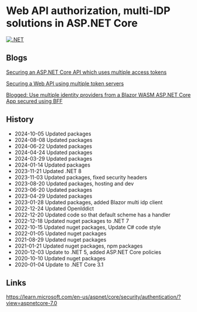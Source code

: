 # Web API authorization, multi-IDP solutions in ASP.NET Core

[![.NET](https://github.com/damienbod/ApiJwtWithTwoSts/actions/workflows/dotnet.yml/badge.svg)](https://github.com/damienbod/ApiJwtWithTwoSts/actions/workflows/dotnet.yml)

## Blogs

[Securing an ASP.NET Core API which uses multiple access tokens](https://damienbod.com/2020/12/03/securing-an-asp-net-core-api-which-uses-multiple-access-tokens/)

[Securing a Web API using multiple token servers](https://damienbod.com/2019/10/25/securing-a-web-api-using-multiple-token-servers/)

[Blogged: Use multiple identity providers from a Blazor WASM ASP.NET Core App secured using BFF](https://damienbod.com/2023/02/14/use-multiple-identity-providers-from-a-blazor-wasm-asp-net-core-app-secured-using-bff/)

## History

- 2024-10-05 Updated packages
- 2024-08-08 Updated packages
- 2024-06-22 Updated packages
- 2024-04-24 Updated packages
- 2024-03-29 Updated packages
- 2024-01-14 Updated packages
- 2023-11-21 Updated .NET 8
- 2023-11-03 Updated packages, fixed security headers
- 2023-08-20 Updated packages, hosting and dev 
- 2023-06-20 Updated packages
- 2023-04-29 Updated packages
- 2023-01-28 Updated packages, added Blazor multi idp client
- 2022-12-24 Updated OpenIddict
- 2022-12-20 Updated code so that default scheme has a handler
- 2022-12-18 Updated nuget packages to .NET 7
- 2022-10-15 Updated nuget packages, Update C# code style
- 2022-01-05 Updated nuget packages
- 2021-08-29 Updated nuget packages
- 2021-01-21 Updated nuget packages, npm packages
- 2020-12-03 Update to .NET 5, added ASP.NET Core policies
- 2020-10-10 Updated nuget packages
- 2020-01-04 Update to .NET Core 3.1

## Links

https://learn.microsoft.com/en-us/aspnet/core/security/authentication/?view=aspnetcore-7.0
